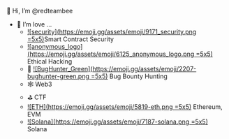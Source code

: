 👋 Hi, I’m @redteambee
- 👀 I’m love ...
  - [![security](https://emoji.gg/assets/emoji/9171_security.png =5x5)](https://emoji.gg/emoji/9171_security)Smart Contract Security
  - [![anonymous_logo](https://emoji.gg/assets/emoji/6125_anonymous_logo.png =5x5)](https://emoji.gg/emoji/6125_anonymous_logo) Ethical Hacking
  - 🐞 [![BugHunter_Green](https://emoji.gg/assets/emoji/2207-bughunter-green.png =5x5)](https://emoji.gg/emoji/2207-bughunter-green) Bug Bounty Hunting
  - 🕸 Web3
  - ⛳️ CTF
  - [![ETH](https://emoji.gg/assets/emoji/5819-eth.png =5x5)](https://emoji.gg/emoji/5819-eth) Ethereum, EVM
  - [![Solana](https://emoji.gg/assets/emoji/7187-solana.png =5x5)](https://emoji.gg/emoji/7187-solana) Solana

<!---
redteambee/redteambee is a ✨ special ✨ repository because its `README.md` (this file) appears on your GitHub profile.
You can click the Preview link to take a look at your changes.
--->
